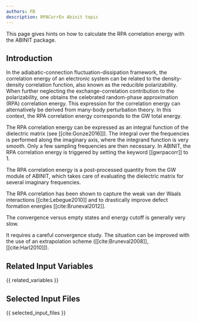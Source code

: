 ```yaml
---
authors: FB
description: RPACorrEn Abinit topic
---
```

<!--
This file is automatically generated by mksite.py. All changes will be lost.
Change the input yaml files or the python code
-->

This page gives hints on how to calculate the RPA correlation energy with the ABINIT package.

## Introduction

In the adiabatic-connection fluctuation-dissipation framework, the correlation
energy of an electronic system can be related to the density-density
correlation function, also known as the reducible polarizability. When further
neglecting the exchange-correlation contribution to the polarizability, one
obtains the celebrated random-phase approximation (RPA) correlation energy.
This expression for the correlation energy can alternatively be derived from
many-body perturbation theory. In this context, the RPA correlation energy
corresponds to the GW total energy.

The RPA correlation energy can be expressed as an integral function of the
dielectric matrix (see [[cite:Gonze2016]]). The integral over the frequencies
is performed along the imaginary axis, where the integrand function is very
smooth. Only a few sampling frequencies are then necessary. In ABINIT, the RPA
correlation energy is triggered by setting the keyword [[gwrpacorr]] to 1.

The RPA correlation energy is a post-processed quantity from the GW module of
ABINIT, which takes care of evaluating the dielectric matrix for several
imaginary frequencies.

The RPA correlation has been shown to capture the weak van der Waals
interactions [[cite:Lebegue2010]] and to drastically improve defect formation
energies [[cite:Bruneval2012]].

The convergence versus empty states and energy cutoff is generally very slow.

It requires a careful convergence study. The situation can be improved with
the use of an extrapolation scheme ([[cite:Bruneval2008]], [[cite:Harl2010]]).



## Related Input Variables

{{ related_variables }}

## Selected Input Files

{{ selected_input_files }}

